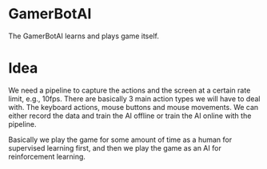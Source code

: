 # GamerBotAI

The GamerBotAI learns and plays game itself.

# Idea

We need a pipeline to capture the actions and the screen at a certain rate limit, e.g., 10fps. There are basically 3 main action types we will have to deal with. The keyboard actions, mouse buttons and mouse movements. We can either record the data and train the AI offline or train the AI online with the pipeline.

Basically we play the game for some amount of time as a human for supervised learning first, and then we play the game as an AI for reinforcement learning.
